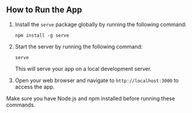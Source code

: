 ## How to Run the App

1. Install the `serve` package globally by running the following command:

   ```shell
   npm install -g serve
   ```

2. Start the server by running the following command:

   ```shell
   serve
   ```

   This will serve your app on a local development server.

3. Open your web browser and navigate to `http://localhost:3000` to access the app.

Make sure you have Node.js and npm installed before running these commands.
